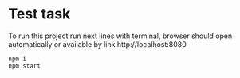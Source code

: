 # Test task

To run this project run next lines with terminal, browser should open automatically or available by link http://localhost:8080

```
npm i
npm start
```

